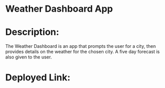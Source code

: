 # Weather Dashboard App

# Description:
The Weather Dashboard is an app that prompts the user for a city, then provides details on the weather for the chosen city. A five day forecast is also given to the user.

# Deployed Link:


